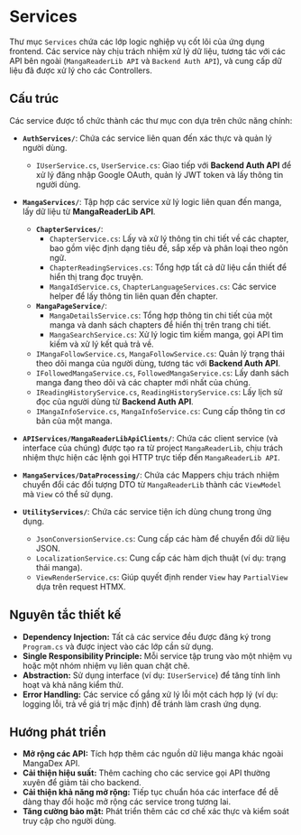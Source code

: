 # Services

Thư mục `Services` chứa các lớp logic nghiệp vụ cốt lõi của ứng dụng frontend. Các service này chịu trách nhiệm xử lý dữ liệu, tương tác với các API bên ngoài (`MangaReaderLib API` và `Backend Auth API`), và cung cấp dữ liệu đã được xử lý cho các Controllers.

## Cấu trúc

Các service được tổ chức thành các thư mục con dựa trên chức năng chính:

- **`AuthServices/`**: Chứa các service liên quan đến xác thực và quản lý người dùng.
  - `IUserService.cs`, `UserService.cs`: Giao tiếp với **Backend Auth API** để xử lý đăng nhập Google OAuth, quản lý JWT token và lấy thông tin người dùng.

- **`MangaServices/`**: Tập hợp các service xử lý logic liên quan đến manga, lấy dữ liệu từ **MangaReaderLib API**.
  - **`ChapterServices/`**:
    - `ChapterService.cs`: Lấy và xử lý thông tin chi tiết về các chapter, bao gồm việc định dạng tiêu đề, sắp xếp và phân loại theo ngôn ngữ.
    - `ChapterReadingServices.cs`: Tổng hợp tất cả dữ liệu cần thiết để hiển thị trang đọc truyện.
    - `MangaIdService.cs`, `ChapterLanguageServices.cs`: Các service helper để lấy thông tin liên quan đến chapter.
  - **`MangaPageService/`**:
    - `MangaDetailsService.cs`: Tổng hợp thông tin chi tiết của một manga và danh sách chapters để hiển thị trên trang chi tiết.
    - `MangaSearchService.cs`: Xử lý logic tìm kiếm manga, gọi API tìm kiếm và xử lý kết quả trả về.
  - `IMangaFollowService.cs`, `MangaFollowService.cs`: Quản lý trạng thái theo dõi manga của người dùng, tương tác với **Backend Auth API**.
  - `IFollowedMangaService.cs`, `FollowedMangaService.cs`: Lấy danh sách manga đang theo dõi và các chapter mới nhất của chúng.
  - `IReadingHistoryService.cs`, `ReadingHistoryService.cs`: Lấy lịch sử đọc của người dùng từ **Backend Auth API**.
  - `IMangaInfoService.cs`, `MangaInfoService.cs`: Cung cấp thông tin cơ bản của một manga.

- **`APIServices/MangaReaderLibApiClients/`**: Chứa các client service (và interface của chúng) được tạo ra từ project `MangaReaderLib`, chịu trách nhiệm thực hiện các lệnh gọi HTTP trực tiếp đến `MangaReaderLib API`.

- **`MangaServices/DataProcessing/`**: Chứa các Mappers chịu trách nhiệm chuyển đổi các đối tượng DTO từ `MangaReaderLib` thành các `ViewModel` mà `View` có thể sử dụng.

- **`UtilityServices/`**: Chứa các service tiện ích dùng chung trong ứng dụng.
  - `JsonConversionService.cs`: Cung cấp các hàm để chuyển đổi dữ liệu JSON.
  - `LocalizationService.cs`: Cung cấp các hàm dịch thuật (ví dụ: trạng thái manga).
  - `ViewRenderService.cs`: Giúp quyết định render `View` hay `PartialView` dựa trên request HTMX.

## Nguyên tắc thiết kế

- **Dependency Injection:** Tất cả các service đều được đăng ký trong `Program.cs` và được inject vào các lớp cần sử dụng.
- **Single Responsibility Principle:** Mỗi service tập trung vào một nhiệm vụ hoặc một nhóm nhiệm vụ liên quan chặt chẽ.
- **Abstraction:** Sử dụng interface (ví dụ: `IUserService`) để tăng tính linh hoạt và khả năng kiểm thử.
- **Error Handling:** Các service cố gắng xử lý lỗi một cách hợp lý (ví dụ: logging lỗi, trả về giá trị mặc định) để tránh làm crash ứng dụng.

## Hướng phát triển

- **Mở rộng các API:** Tích hợp thêm các nguồn dữ liệu manga khác ngoài MangaDex API.
- **Cải thiện hiệu suất:** Thêm caching cho các service gọi API thường xuyên để giảm tải cho backend.
- **Cải thiện khả năng mở rộng:** Tiếp tục chuẩn hóa các interface để dễ dàng thay đổi hoặc mở rộng các service trong tương lai.
- **Tăng cường bảo mật:** Phát triển thêm các cơ chế xác thực và kiểm soát truy cập cho người dùng.

